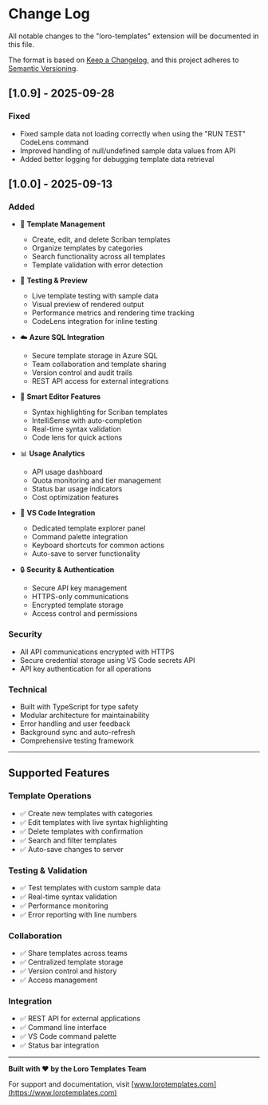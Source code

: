 # Change Log

All notable changes to the "loro-templates" extension will be documented in this file.

The format is based on [Keep a Changelog](https://keepachangelog.com/en/1.0.0/),
and this project adheres to [Semantic Versioning](https://semver.org/spec/v2.0.0.html).

## [1.0.9] - 2025-09-28

### Fixed
- Fixed sample data not loading correctly when using the "RUN TEST" CodeLens command
- Improved handling of null/undefined sample data values from API
- Added better logging for debugging template data retrieval

## [1.0.0] - 2025-09-13

### Added
- 🎯 **Template Management**
  - Create, edit, and delete Scriban templates
  - Organize templates by categories
  - Search functionality across all templates
  - Template validation with error detection

- 🧪 **Testing & Preview**
  - Live template testing with sample data
  - Visual preview of rendered output
  - Performance metrics and rendering time tracking
  - CodeLens integration for inline testing

- ☁️ **Azure SQL Integration**
  - Secure template storage in Azure SQL
  - Team collaboration and template sharing
  - Version control and audit trails
  - REST API access for external integrations

- 📝 **Smart Editor Features**
  - Syntax highlighting for Scriban templates
  - IntelliSense with auto-completion
  - Real-time syntax validation
  - Code lens for quick actions

- 📊 **Usage Analytics**
  - API usage dashboard
  - Quota monitoring and tier management
  - Status bar usage indicators
  - Cost optimization features

- 🔧 **VS Code Integration**
  - Dedicated template explorer panel
  - Command palette integration
  - Keyboard shortcuts for common actions
  - Auto-save to server functionality

- 🔒 **Security & Authentication**
  - Secure API key management
  - HTTPS-only communications
  - Encrypted template storage
  - Access control and permissions

### Security
- All API communications encrypted with HTTPS
- Secure credential storage using VS Code secrets API
- API key authentication for all operations

### Technical
- Built with TypeScript for type safety
- Modular architecture for maintainability
- Error handling and user feedback
- Background sync and auto-refresh
- Comprehensive testing framework

---

## Supported Features

### Template Operations
- ✅ Create new templates with categories
- ✅ Edit templates with live syntax highlighting
- ✅ Delete templates with confirmation
- ✅ Search and filter templates
- ✅ Auto-save changes to server

### Testing & Validation
- ✅ Test templates with custom sample data
- ✅ Real-time syntax validation
- ✅ Performance monitoring
- ✅ Error reporting with line numbers

### Collaboration
- ✅ Share templates across teams
- ✅ Centralized template storage
- ✅ Version control and history
- ✅ Access management

### Integration
- ✅ REST API for external applications
- ✅ Command line interface
- ✅ VS Code command palette
- ✅ Status bar integration

---

**Built with ❤️ by the Loro Templates Team**

For support and documentation, visit [www.lorotemplates.com](https://www.lorotemplates.com)